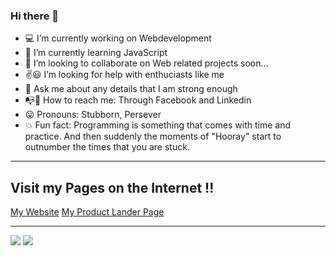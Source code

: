 ### Hi there 👋

<!--
**Abhiramborige/Abhiramborige** is a ✨ _special_ ✨ repository because its `README.md` (this file) appears on your GitHub profile.

Here are some ideas to get you started:-->

- :computer: I’m currently working on Webdevelopment
- :telescope: I’m currently learning JavaScript
- :memo: I’m looking to collaborate on Web related projects soon...
- :v::smiley: I’m looking for help with enthuciasts like me
- :orange_book: Ask me about any details that I am strong enough
- :mailbox_with_no_mail::postbox: How to reach me: Through Facebook and Linkedin
- :stuck_out_tongue: Pronouns: Stubborn, Persever
- :boom: Fun fact: Programming is something that comes with time and practice. And then suddenly the moments of "Hooray" start to outnumber the times that you are stuck.
***
## Visit my Pages on the Internet !!
[My Website](http://abhiramborige.me "My Website")
[My Product Lander Page](https://borigeabhiram.gitlab.io/productlander "My Product Lander Page")
***
<img src="https://github-readme-stats.vercel.app/api?username=Abhiramborige&&show_icons=true&title_color=ff3333&icon_color=ff661a&text_color=0000e6&bg_color=66ff99">
<img src="https://github-readme-stats.vercel.app/api/top-langs/?username=Abhiramborige&layout=compact&&bg_color=cce6ff&text_color=004d4d&title_color=267326">
